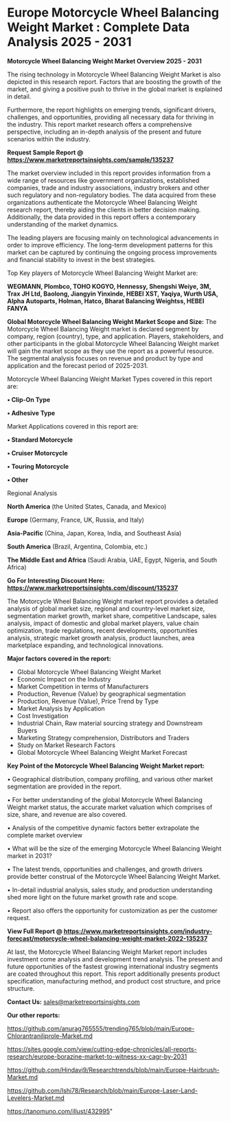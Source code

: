 # Europe Motorcycle Wheel Balancing Weight Market : Complete Data Analysis 2025 - 2031

<Strong> Motorcycle Wheel Balancing Weight Market Overview 2025 - 2031</strong>

The rising technology in Motorcycle Wheel Balancing Weight Market is also depicted in this research report. Factors that are boosting the growth of the market, and giving a positive push to thrive in the global market is explained in detail.

Furthermore, the report highlights on emerging trends, significant drivers, challenges, and opportunities, providing all necessary data for thriving in the industry. This report market research offers a comprehensive perspective, including an in-depth analysis of the present and future scenarios within the industry.

<strong>Request Sample Report @ <a href=https://www.marketreportsinsights.com/sample/135237>https://www.marketreportsinsights.com/sample/135237</a></strong>

The market overview included in this report provides information from a wide range of resources like government organizations, established companies, trade and industry associations, industry brokers and other such regulatory and non-regulatory bodies. The data acquired from these organizations authenticate the Motorcycle Wheel Balancing Weight research report, thereby aiding the clients in better decision making. Additionally, the data provided in this report offers a contemporary understanding of the market dynamics.

The leading players are focusing mainly on technological advancements in order to improve efficiency. The long-term development patterns for this market can be captured by continuing the ongoing process improvements and financial stability to invest in the best strategies.

Top Key players of Motorcycle Wheel Balancing Weight Market are:

<strong>WEGMANN, Plombco, TOHO KOGYO, Hennessy, Shengshi Weiye, 3M, Trax JH Ltd, Baolong, Jiangyin Yinxinde, HEBEI XST, Yaqiya, Wurth USA, Alpha Autoparts, Holman, Hatco, Bharat Balancing Weightss, HEBEI FANYA</strong>

<strong><b>Global Motorcycle Wheel Balancing Weight Market Scope and Size:</b></strong>
The Motorcycle Wheel Balancing Weight market is declared segment by company, region (country), type, and application. Players, stakeholders, and other participants in the global Motorcycle Wheel Balancing Weight market will gain the market scope as they use the report as a powerful resource. The segmental analysis focuses on revenue and product by type and application and the forecast period of 2025-2031.

Motorcycle Wheel Balancing Weight Market Types covered in this report are:

<strong>• Clip-On Type

• Adhesive Type</strong>

Market Applications covered in this report are:

<strong>• Standard Motorcycle

• Cruiser Motorcycle

• Touring Motorcycle

• Other</strong> 

Regional Analysis

<strong>North America</strong> (the United States, Canada, and Mexico)

<strong>Europe</strong> (Germany, France, UK, Russia, and Italy)

<strong>Asia-Pacific</strong> (China, Japan, Korea, India, and Southeast Asia)

<strong>South America</strong> (Brazil, Argentina, Colombia, etc.)

<strong>The Middle East and Africa</strong> (Saudi Arabia, UAE, Egypt, Nigeria, and South Africa)

<strong>Go For Interesting Discount Here: <a href=https://www.marketreportsinsights.com/discount/135237>https://www.marketreportsinsights.com/discount/135237</a></strong>

The Motorcycle Wheel Balancing Weight market report provides a detailed analysis of global market size, regional and country-level market size, segmentation market growth, market share, competitive Landscape, sales analysis, impact of domestic and global market players, value chain optimization, trade regulations, recent developments, opportunities analysis, strategic market growth analysis, product launches, area marketplace expanding, and technological innovations.

<strong><b>Major factors covered in the report:</b></strong>
<ul>
  <li>Global Motorcycle Wheel Balancing Weight Market </li>
  <li>Economic Impact on the Industry</li>
  <li>Market Competition in terms of Manufacturers</li>
  <li>Production, Revenue (Value) by geographical segmentation</li>
  <li>Production, Revenue (Value), Price Trend by Type</li>
  <li>Market Analysis by Application</li>
  <li>Cost Investigation</li>
  <li>Industrial Chain, Raw material sourcing strategy and Downstream Buyers</li>
  <li>Marketing Strategy comprehension, Distributors and Traders</li>
  <li>Study on Market Research Factors</li>
  <li>Global Motorcycle Wheel Balancing Weight Market Forecast</li>
</ul>

<strong><b>Key Point of the Motorcycle Wheel Balancing Weight Market report:</b></strong>

• Geographical distribution, company profiling, and various other market segmentation are provided in the report.

• For better understanding of the global Motorcycle Wheel Balancing Weight market status, the accurate market valuation which comprises of size, share, and revenue are also covered.

• Analysis of the competitive dynamic factors better extrapolate the complete market overview

• What will be the size of the emerging Motorcycle Wheel Balancing Weight market in 2031?

• The latest trends, opportunities and challenges, and growth drivers provide better construal of the Motorcycle Wheel Balancing Weight Market.

• In-detail industrial analysis, sales study, and production understanding shed more light on the future market growth rate and scope.

• Report also offers the opportunity for customization as per the customer request.

<strong><b>View Full Report @ <a href=https://www.marketreportsinsights.com/industry-forecast/motorcycle-wheel-balancing-weight-market-2022-135237>https://www.marketreportsinsights.com/industry-forecast/motorcycle-wheel-balancing-weight-market-2022-135237</a></b></strong>


At last, the Motorcycle Wheel Balancing Weight Market report includes investment come analysis and development trend analysis. The present and future opportunities of the fastest growing international industry segments are coated throughout this report. This report additionally presents product specification, manufacturing method, and product cost structure, and price structure.

<strong>Contact Us:</strong>
sales@marketreportsinsights.com

<strong>Our other reports:</strong>

<a href=https://github.com/anurag765555/trending765/blob/main/Europe-Chlorantraniliprole-Market.md>https://github.com/anurag765555/trending765/blob/main/Europe-Chlorantraniliprole-Market.md</a>

<a href=https://sites.google.com/view/cutting-edge-chronicles/all-reports-research/europe-borazine-market-to-witness-xx-cagr-by-2031>https://sites.google.com/view/cutting-edge-chronicles/all-reports-research/europe-borazine-market-to-witness-xx-cagr-by-2031</a>

<a href=https://github.com/Hindavi9/Researchtrends/blob/main/Europe-Hairbrush-Market.md>https://github.com/Hindavi9/Researchtrends/blob/main/Europe-Hairbrush-Market.md</a>

<a href=https://github.com/Ishi78/Research/blob/main/Europe-Laser-Land-Levelers-Market.md>https://github.com/Ishi78/Research/blob/main/Europe-Laser-Land-Levelers-Market.md</a>

<a href=https://tanomuno.com/illust/432995>https://tanomuno.com/illust/432995</a>"
